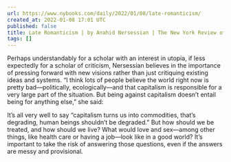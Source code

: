 ```yaml
---
url: https://www.nybooks.com/daily/2022/01/08/late-romanticism/
created_at: 2022-01-08 17:01 UTC
published: false
title: Late Romanticism | by Anahid Nersessian | The New York Review of Books
tags: []
---
```


Perhaps understandably for a scholar with an interest in utopia, if less expectedly for a scholar of criticism, Nersessian believes in the importance of pressing forward with new visions rather than just critiquing existing ideas and systems. “I think lots of people believe the world right now is pretty bad—politically, ecologically—and that capitalism is responsible for a very large part of the situation. But being against capitalism doesn’t entail being for anything else,” she said:

It’s all very well to say “capitalism turns us into commodities, that’s degrading, human beings shouldn’t be degraded.” But how should we be treated, and how should we live? What would love and sex—among other things, like health care or having a job—look like in a good world? It’s important to take the risk of answering those questions, even if the answers are messy and provisional.

